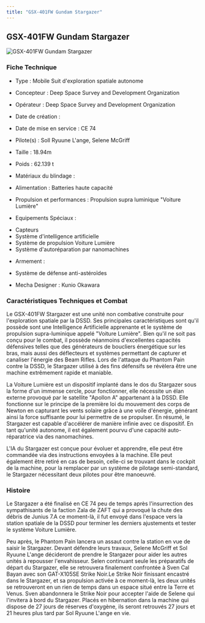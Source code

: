 ```yaml
---
title: "GSX-401FW Gundam Stargazer"
---
```


GSX-401FW Gundam Stargazer
--------------------------


![GSX-401FW Gundam Stargazer](/images/stories/saga/stargazer/mechas/gsx-401fw.png)


### Fiche Technique


- Type : Mobile Suit d'exploration spatiale autonome
  
- Concepteur : Deep Space Survey and Development Organization
  
- Opérateur : Deep Space Survey and Development Organization
  
- Date de création : 
  
- Date de mise en service : CE 74
  
- Pilote(s) : Soll Ryuune L'ange, Selene McGriff
  
- Taille : 18.94m
  
- Poids : 62.139 t
  
- Matériaux du blindage : 
  
- Alimentation : Batteries haute capacité
  
- Propulsion et performances : Propulsion supra luminique "Voiture Lumière"
  
- Equipements Spéciaux :


* Capteurs
* Système d'intelligence artificielle
* Système de propulsion Voiture Lumière
* Système d'autoréparation par nanomachines


- Armement :


* Système de défense anti-astéroïdes


- Mecha Designer : Kunio Okawara


### Caractéristiques Techniques et Combat


Le GSX-401FW Stargazer est une unité non combative construite pour l'exploration spatiale par la DSSD. Ses principales caractéristiques sont qu'il possède sont une Intelligence Artificielle apprenante et le système de propulsion supra-luminique appelé "Voiture Lumière". Bien qu'il ne soit pas conçu pour le combat, il possède néanmoins d'excellentes capacités défensives telles que des générateurs de boucliers énergétique sur les bras, mais aussi des déflecteurs et systèmes permettant de capturer et canaliser l'énergie des Beam Rifles. Lors de l'attaque du Phantom Pain contre la DSSD, le Stargazer utilisé à des fins défensifs se révèlera être une machine extrêmement rapide et maniable.


La Voiture Lumière est un dispositif implanté dans le dos du Stargazer sous la forme d'un immense cercle, pour fonctionner, elle nécessite un élan externe provoqué par le satellite "Apollon A" appartenant à la DSSD. Elle fonctionne sur le principe de la première loi du mouvement des corps de Newton en capturant les vents solaire grâce à une voile d'énergie, générant ainsi la force suffisante pour lui permettre de se propulser. En résumé, le Stargazer est capable d'accélérer de manière infinie avec ce dispositif. En tant qu'unité autonome, il est également pourvu d'une capacité auto-réparatrice via des nanomachines. 


L'IA du Stargazer est conçue pour évoluer et apprendre, elle peut être commandée via des instructions envoyées à la machine. Elle peut également être retiré en cas de besoin, celle-ci se trouvant dans le cockpit de la machine, pour la remplacer par un système de pilotage semi-standard, le Stargazer nécessitant deux pilotes pour être manoeuvré.


### Histoire


Le Stargazer a été finalisé en CE 74 peu de temps après l'insurrection des sympathisants de la faction Zala de ZAFT qui a provoqué la chute des débris de Junius 7.A ce moment-là, il fut envoyé dans l'espace vers la station spatiale de la DSSD pour terminer les derniers ajustements et tester le système Voiture Lumière.


Peu après, le Phantom Pain lancera un assaut contre la station en vue de saisir le Stargazer. Devant défendre leurs travaux, Selene McGriff et Sol Ryuune L'ange décideront de prendre le Stargazer pour aider les autres unités à repousser l'envahisseur. Selen continuant seule les préparatifs de départ du Stargazer, elle se retrouvera finalement confrontée à Sven Cal Bayan avec son GAT-X105SE Strike Noir.Le Strike Noir finissant encastré dans le Stargazer, et sa propulsion activée à ce moment-là, les deux unités se retrouveront en un rien de temps dans un espace situé entre la Terre et Venus. Sven abandonnera le Strike Noir pour accepter l'aide de Selene qui l'invitera à bord du Stargazer. Placés en hibernation dans la machine qui dispose de 27 jours de réserves d'oxygène, ils seront retrouvés 27 jours et 21 heures plus tard par Sol Ryuune L'ange en vie.


